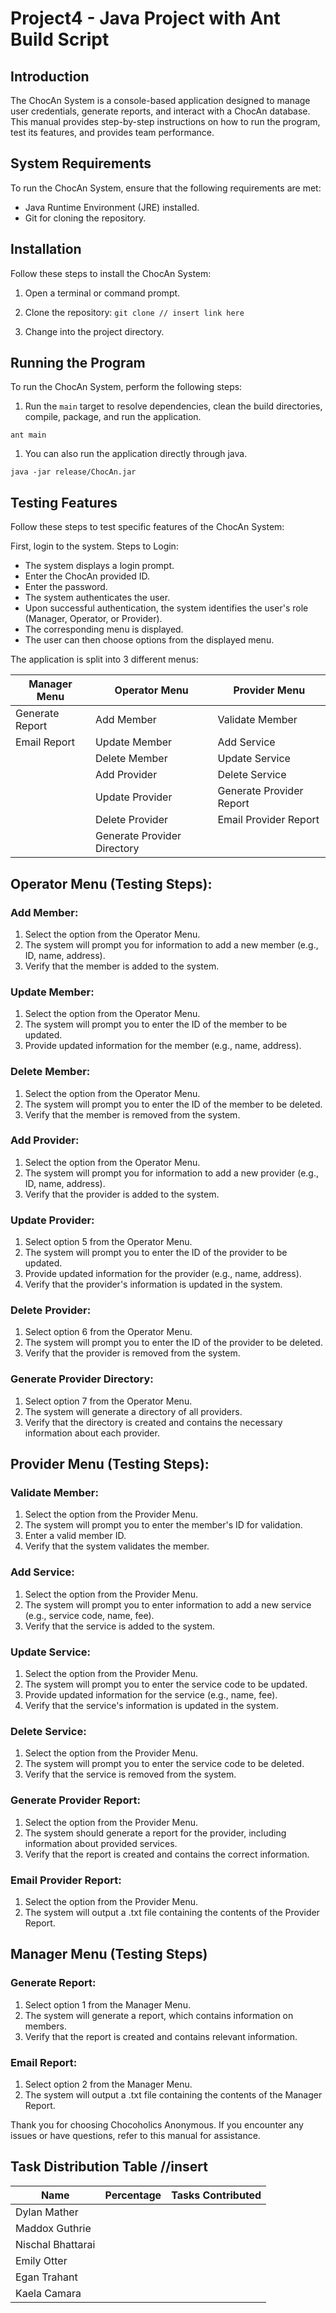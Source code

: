 # Project4 - Java Project with Ant Build Script

## Introduction
The ChocAn System is a console-based application designed to manage user credentials, generate reports, and interact with a ChocAn database. This manual provides step-by-step instructions on how to run the program, test its features, and provides team performance.


## System Requirements
To run the ChocAn System, ensure that the following requirements are met:

- Java Runtime Environment (JRE) installed.
- Git for cloning the repository.


## Installation
Follow these steps to install the ChocAn System:

1)	Open a terminal or command prompt.

2)	Clone the repository: ```git clone // insert link here```

3)  Change into the project directory.


## Running the Program
To run the ChocAn System, perform the following steps:

1)	Run the `main` target to resolve dependencies, clean the build directories, compile, package, and run the application.

```shell
ant main
```

1)  You can also run the application directly through java.

```shell
java -jar release/ChocAn.jar
```

## Testing Features
Follow these steps to test specific features of the ChocAn System:

First, login to the system.
Steps to Login:

-	The system displays a login prompt.
-	Enter the ChocAn provided ID.
-	Enter the password.
-	The system authenticates the user.
-	Upon successful authentication, the system identifies the user's role (Manager, Operator, or Provider).
-	The corresponding menu is displayed.
-	The user can then choose options from the displayed menu.

The application is split into 3 different menus:

| Manager Menu    | Operator Menu               | Provider Menu            |
|-----------------|-----------------------------|--------------------------|
| Generate Report | Add Member                  | Validate Member          |
| Email Report    | Update Member               | Add Service              |
|                 | Delete Member               | Update Service           |
|                 | Add Provider                | Delete Service           |
|                 | Update Provider             | Generate Provider Report |
|                 | Delete Provider             | Email Provider Report    |
|                 | Generate Provider Directory |                          |


## Operator Menu (Testing Steps):

### Add Member:
1)	Select the option from the Operator Menu.
2)	The system will prompt you for information to add a new member (e.g., ID, name, address).
3)	Verify that the member is added to the system.

### Update Member:
1)	Select the option from the Operator Menu.
2)	The system will prompt you to enter the ID of the member to be updated.
3)	Provide updated information for the member (e.g., name, address).

### Delete Member:
1)	Select the option from the Operator Menu.
2)	The system will prompt you to enter the ID of the member to be deleted.
3)	Verify that the member is removed from the system.

### Add Provider:
1)	Select the option from the Operator Menu.
2)	The system will prompt you for information to add a new provider (e.g., ID, name, address).
3)	Verify that the provider is added to the system.

### Update Provider:
1)	Select option 5 from the Operator Menu.
2)	The system will prompt you to enter the ID of the provider to be updated.
3)	Provide updated information for the provider (e.g., name, address).
4)	Verify that the provider's information is updated in the system.

### Delete Provider:
1)	Select option 6 from the Operator Menu.
2)	The system will prompt you to enter the ID of the provider to be deleted.
3)	Verify that the provider is removed from the system.

### Generate Provider Directory:
1)	Select option 7 from the Operator Menu.
2)	The system will generate a directory of all providers.
3)	Verify that the directory is created and contains the necessary information about each provider.

## Provider Menu (Testing Steps):

### Validate Member:
1)	Select the option from the Provider Menu.
2)	The system will prompt you to enter the member's ID for validation.
3)	Enter a valid member ID.
4)	Verify that the system validates the member.

### Add Service:
1)	Select the option from the Provider Menu.
2)	The system will prompt you to enter information to add a new service (e.g., service code, name, fee).
3)	Verify that the service is added to the system.

### Update Service:
1)	Select the option from the Provider Menu.
2)	The system will prompt you to enter the service code to be updated.
3)	Provide updated information for the service (e.g., name, fee).
4)	Verify that the service's information is updated in the system.

### Delete Service:
1)	Select the option from the Provider Menu.
2)	The system will prompt you to enter the service code to be deleted.
3)	Verify that the service is removed from the system.

### Generate Provider Report:
1)	Select the option from the Provider Menu.
2)	The system should generate a report for the provider, including information about provided services.
3)	Verify that the report is created and contains the correct information.

### Email Provider Report:
1)	Select the option from the Provider Menu.
2)	The system will output a .txt file containing the contents of the Provider Report.

## Manager Menu (Testing Steps)
### Generate Report:
1)	Select option 1 from the Manager Menu.
2)	The system will generate a report, which contains information on members.
3)	Verify that the report is created and contains relevant information.

### Email Report:
1)	Select option 2 from the Manager Menu.
2)	The system will output a .txt file containing the contents of the Manager Report.

Thank you for choosing Chocoholics Anonymous. If you encounter any issues or have questions, refer to this manual for assistance.

## Task Distribution Table //insert

| Name              | Percentage | Tasks Contributed |
|-------------------|------------|-------------------|
| Dylan Mather      |            |                   |
| Maddox Guthrie    |            |                   |
| Nischal Bhattarai |            |                   |
| Emily Otter       |            |                   |
| Egan Trahant      |            |                   |
| Kaela Camara      |            |                   |
#